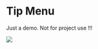 # Tip Menu

Just a demo. Not for project use !!!

![](https://github.com/yumi0629/FlutterUI/blob/master/preImages/tip_menu.gif?raw=true)